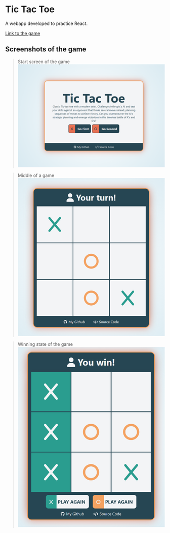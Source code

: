 # Tic Tac Toe
A webapp developed to practice React. 

[Link to the game](https://react-tictactoe-ipior.netlify.app/)

## Screenshots of the game

> Start screen of the game<br/>
![<Start Screen of the game>.](/readmePictures/tictactoe-1.PNG)

> Middle of a game<br/>
![<Middle of a game>.](/readmePictures/tictactoe-2.PNG)

> Winning state of the game<br/>
![<Winning state of the game>.](/readmePictures/tictactoe-3.PNG)
